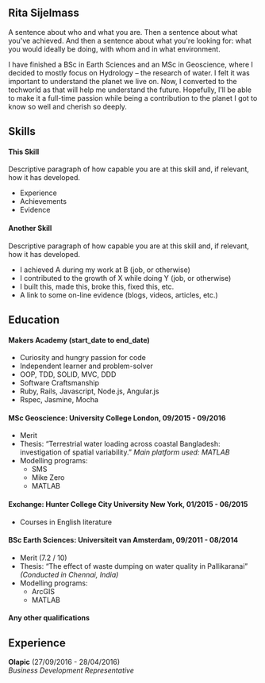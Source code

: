 ## Rita Sijelmass

A sentence about who and what you are. Then a sentence about what you've achieved. And then a sentence about what you're looking for: what you would ideally be doing, with whom and in what environment.

I have finished a BSc in Earth Sciences and an MSc in Geoscience, where I decided to mostly focus on Hydrology – the research of water. I felt it was important to understand the planet we live on. Now, I converted to the techworld as that will help me understand the future. Hopefully, I’ll be able to make it a full-time passion while being a contribution to the planet I got to know so well and cherish so deeply. 


## Skills

#### This Skill

Descriptive paragraph of how capable you are at this skill and, if relevant, how it has developed.

- Experience
- Achievements
- Evidence

#### Another Skill

Descriptive paragraph of how capable you are at this skill and, if relevant, how it has developed.

- I achieved A during my work at B (job, or otherwise)
- I contributed to the growth of X while doing Y (job, or otherwise)
- I built this, made this, broke this, fixed this, etc.
- A link to some on-line evidence (blogs, videos, articles, etc.)

## Education

#### Makers Academy (start_date to end_date)

- Curiosity and hungry passion for code
- Independent learner and problem-solver
- OOP, TDD, SOLID, MVC, DDD
- Software Craftsmanship
- Ruby, Rails, Javascript, Node.js, Angular.js
- Rspec, Jasmine, Mocha

#### MSc Geoscience: University College London, 09/2015 - 09/2016

- Merit
- Thesis: “Terrestrial water loading across coastal Bangladesh: investigation of spatial variability.”
  *Main platform used: MATLAB*
- Modelling programs:
  * SMS
  * Mike Zero
  * MATLAB
 
#### Exchange: Hunter College City University New York, 01/2015 - 06/2015

- Courses in English literature

#### BSc Earth Sciences: Universiteit van Amsterdam, 09/2011 - 08/2014

- Merit (7.2 / 10)
- Thesis: “The effect of waste dumping on water quality in Pallikaranai” *(Conducted in Chennai, India)*
- Modelling programs:
  * ArcGIS
  * MATLAB

#### Any other qualifications

## Experience

**Olapic** (27/09/2016 - 28/04/2016)    
*Business Development Representative*  
